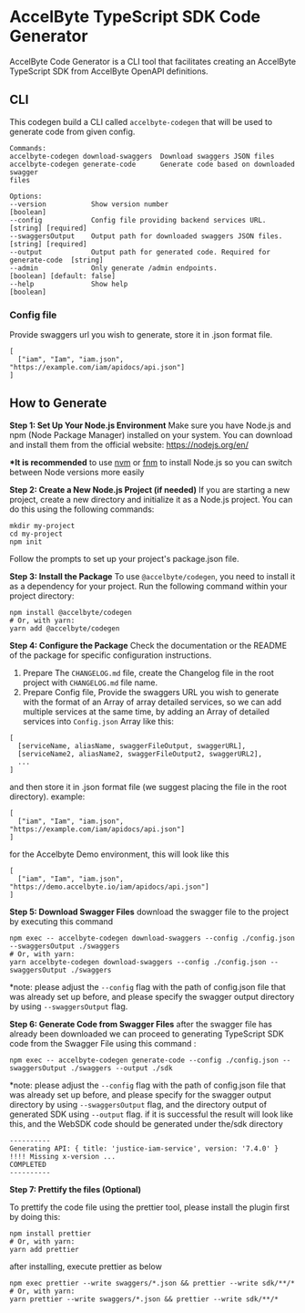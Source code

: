 # AccelByte TypeScript SDK Code Generator

AccelByte Code Generator is a CLI tool that facilitates creating an AccelByte TypeScript SDK from AccelByte OpenAPI definitions.

## CLI
This codegen build a CLI called `accelbyte-codegen` that will be used to generate code from given config.

```
Commands:  
accelbyte-codegen download-swaggers  Download swaggers JSON files  
accelbyte-codegen generate-code      Generate code based on downloaded swagger
files

Options:
--version           Show version number                                         [boolean]  
--config            Config file providing backend services URL.                 [string] [required]  
--swaggersOutput    Output path for downloaded swaggers JSON files.             [string] [required]  
--output            Output path for generated code. Required for generate-code  [string]  
--admin             Only generate /admin endpoints.                             [boolean] [default: false]  
--help              Show help                                                   [boolean]  
```

### Config file
Provide swaggers url you wish to generate, store it in .json format file.

```
[
  ["iam", "Iam", "iam.json", "https://example.com/iam/apidocs/api.json"]
]
```

## How to Generate

**Step 1: Set Up Your Node.js Environment** Make sure you have Node.js and npm (Node Package Manager) installed on your system. You can download and install them from the official website: https://nodejs.org/en/ 

__*It is recommended__ to use [nvm](https://github.com/nvm-sh/nvm) or [fnm](https://github.com/Schniz/fnm) to install Node.js so you can switch between Node versions more easily 

**Step 2: Create a New Node.js Project (if needed)** If you are starting a new project, create a new directory and initialize it as a Node.js project. You can do this using the following commands: 
```
mkdir my-project
cd my-project
npm init
```
Follow the prompts to set up your project's package.json file.

**Step 3: Install the Package** To use `@accelbyte/codegen`, you need to install it as a dependency for your project. Run the following command within your project directory:
```
npm install @accelbyte/codegen
# Or, with yarn:
yarn add @accelbyte/codegen
```
**Step 4: Configure the Package** Check the documentation or the README of the package for specific configuration instructions. 
  1.	Prepare The `CHANGELOG.md` file, create the Changelog file in the root project with `CHANGELOG.md` file name.
  2.	Prepare Config file, Provide the swaggers URL you wish to generate with the format of an Array of array detailed services, so we can add multiple services at the same time, by adding an Array of detailed services into `Config.json` Array like this:
```
[
  [serviceName, aliasName, swaggerFileOutput, swaggerURL],
  [serviceName2, aliasName2, swaggerFileOutput2, swaggerURL2],
  ...
]
```
and then store it in .json format file (we suggest placing the file in the root directory). example:
```
[
  ["iam", "Iam", "iam.json", "https://example.com/iam/apidocs/api.json"]
]
```
for the Accelbyte Demo environment, this will look like this
```
[
  ["iam", "Iam", "iam.json", "https://demo.accelbyte.io/iam/apidocs/api.json"]
]
```

**Step 5: Download Swagger Files** download the swagger file to the project by executing this command
```
npm exec -- accelbyte-codegen download-swaggers --config ./config.json --swaggersOutput ./swaggers
# Or, with yarn:
yarn accelbyte-codegen download-swaggers --config ./config.json --swaggersOutput ./swaggers
```
*note: please adjust the `--config` flag with the path of config.json file that was already set up before, and please specify the swagger output directory by using `--swaggersOutput` flag.

**Step 6: Generate Code from Swagger Files** after the swagger file has already been downloaded we can proceed to generating TypeScript SDK code from the Swagger File using this command : 
```
npm exec -- accelbyte-codegen generate-code --config ./config.json --swaggersOutput ./swaggers --output ./sdk
```
*note: please adjust the `--config` flag with the path of config.json file that was already set up before, and please specify for the swagger output directory by using `--swaggersOutput` flag, and the directory output of generated SDK using `--output` flag.
if it is successful the result will look like this, and the WebSDK code should be generated under the/sdk directory

```
----------
Generating API: { title: 'justice-iam-service', version: '7.4.0' }
!!!! Missing x-version ...
COMPLETED
----------
```

**Step 7: Prettify the files (Optional)** 

To prettify the code file using the prettier tool, please install the plugin first by doing this:
```
npm install prettier 
# Or, with yarn:
yarn add prettier
```
after installing, execute prettier as below
```
npm exec prettier --write swaggers/*.json && prettier --write sdk/**/*
# Or, with yarn:
yarn prettier --write swaggers/*.json && prettier --write sdk/**/*
```